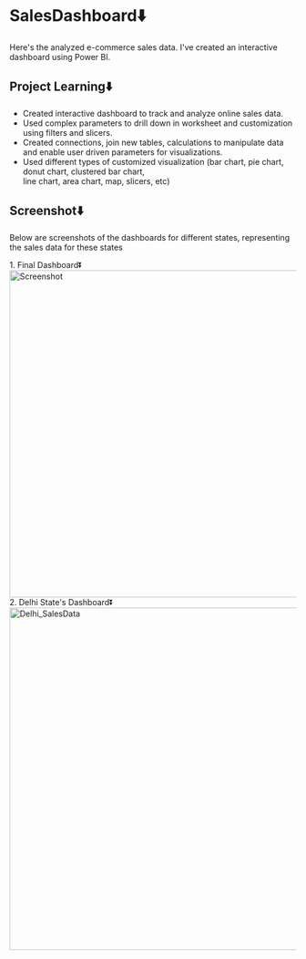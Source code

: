 # SalesDashboard⬇️
<p>Here's the analyzed e-commerce sales data. I've created an interactive dashboard using Power BI.</p>

## Project Learning⬇️
* Created interactive dashboard to track and analyze online sales data.
* Used complex parameters to drill down in worksheet and customization using filters and slicers.
* Created connections, join new tables, calculations to manipulate data and enable user driven parameters for visualizations.
* Used different types of customized visualization (bar chart, pie chart, donut chart, clustered bar chart, <br>
  line chart, area chart, map, slicers, etc)

## Screenshot⬇️
<p>Below are screenshots of the dashboards for different states, representing the sales data for these states</p>
1. Final Dashboard⏬
<img width="574" alt="Screenshot" src="https://github.com/Faisal-khann/SalesDashboard/assets/119971851/3847a643-07a6-41d7-87f3-3b9b1fe4244d"><br>
2. Delhi State's Dashboard⏬
<img width="601" alt="Delhi_SalesData" src="https://github.com/Faisal-khann/SalesDashboard/assets/119971851/791feac8-ca32-4a0e-af80-78127fdbe87b">


